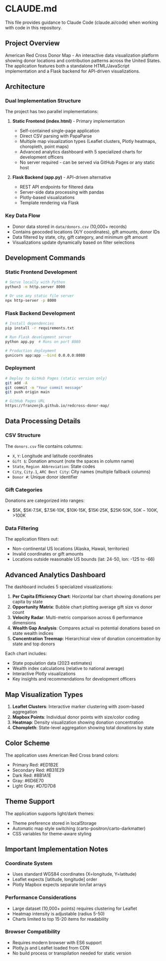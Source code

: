 # CLAUDE.md

This file provides guidance to Claude Code (claude.ai/code) when working with code in this repository.

## Project Overview

American Red Cross Donor Map - An interactive data visualization platform showing donor locations and contribution patterns across the United States. The application features both a standalone HTML/JavaScript implementation and a Flask backend for API-driven visualizations.

## Architecture

### Dual Implementation Structure
The project has two parallel implementations:

1. **Static Frontend (index.html)** - Primary implementation
   - Self-contained single-page application
   - Direct CSV parsing with PapaParse
   - Multiple map visualization types (Leaflet clusters, Plotly heatmaps, choropleth, point maps)
   - Advanced analytics dashboard with 5 specialized charts for development officers
   - No server required - can be served via GitHub Pages or any static host

2. **Flask Backend (app.py)** - API-driven alternative
   - REST API endpoints for filtered data
   - Server-side data processing with pandas
   - Plotly-based visualizations
   - Template rendering via Flask

### Key Data Flow
- Donor data stored in `data/donors.csv` (10,000+ records)
- Contains geocoded locations (X/Y coordinates), gift amounts, donor IDs
- Data filtered by state, city, gift category, and minimum gift amount
- Visualizations update dynamically based on filter selections

## Development Commands

### Static Frontend Development
```bash
# Serve locally with Python
python3 -m http.server 8000

# Or use any static file server
npx http-server -p 8000
```

### Flask Backend Development
```bash
# Install dependencies
pip install -r requirements.txt

# Run Flask development server
python app.py  # Runs on port 8080

# Production deployment
gunicorn app:app --bind 0.0.0.0:8080
```

### Deployment
```bash
# Deploy to GitHub Pages (static version only)
git add -A
git commit -m "Your commit message"
git push origin main

# GitHub Pages URL
https://franzenjb.github.io/redcross-donor-map/
```

## Data Processing Details

### CSV Structure
The `donors.csv` file contains columns:
- `X`, `Y`: Longitude and latitude coordinates
- ` Gift $ `: Donation amount (note the spaces in column name)
- `State`, `Region Abbreviation`: State codes
- `City`, `City.1`, `ARC Best City`: City names (multiple fallback columns)
- `Donor #`: Unique donor identifier

### Gift Categories
Donations are categorized into ranges:
- $5K, $5K-7.5K, $7.5K-10K, $10K-15K, $15K-25K, $25K-50K, $50K-100K, >$100K

### Data Filtering
The application filters out:
- Non-continental US locations (Alaska, Hawaii, territories)
- Invalid coordinates or gift amounts
- Locations outside reasonable US bounds (lat: 24-50, lon: -125 to -66)

## Advanced Analytics Dashboard

The dashboard includes 5 specialized visualizations:

1. **Per Capita Efficiency Chart**: Horizontal bar chart showing donations per capita by state
2. **Opportunity Matrix**: Bubble chart plotting average gift size vs donor count
3. **Velocity Radar**: Multi-metric comparison across 6 performance dimensions
4. **Wealth Gap Analysis**: Compares actual vs potential donations based on state wealth indices
5. **Concentration Treemap**: Hierarchical view of donation concentration by state and top donors

Each chart includes:
- State population data (2023 estimates)
- Wealth index calculations (relative to national average)
- Interactive Plotly visualizations
- Key insights and recommendations for development officers

## Map Visualization Types

1. **Leaflet Clusters**: Interactive marker clustering with zoom-based aggregation
2. **Mapbox Points**: Individual donor points with size/color coding
3. **Heatmap**: Density visualization showing donation concentration
4. **Choropleth**: State-level aggregation showing total donations by state

## Color Scheme

The application uses American Red Cross brand colors:
- Primary Red: #ED1B2E
- Secondary Red: #B31E29
- Dark Red: #8B1A1E
- Gray: #6D6E70
- Light Gray: #D7D7D8

## Theme Support

The application supports light/dark themes:
- Theme preference stored in localStorage
- Automatic map style switching (carto-positron/carto-darkmatter)
- CSS variables for theme-aware styling

## Important Implementation Notes

### Coordinate System
- Uses standard WGS84 coordinates (X=longitude, Y=latitude)
- Leaflet expects [latitude, longitude] order
- Plotly Mapbox expects separate lon/lat arrays

### Performance Considerations
- Large dataset (10,000+ points) requires clustering for Leaflet
- Heatmap intensity is adjustable (radius 5-50)
- Charts limited to top 15-20 items for readability

### Browser Compatibility
- Requires modern browser with ES6 support
- Plotly.js and Leaflet loaded from CDN
- No build process or transpilation needed for static version
